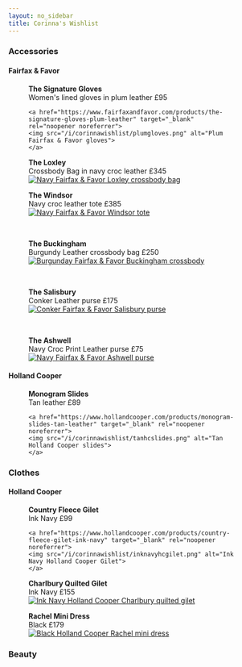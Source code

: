```yaml
---
layout: no_sidebar
title: Corinna's Wishlist
---
```


### Accessories
#### Fairfax & Favor

<div class="row">
  <div class="col-md-4">
   <figure>
    <figcaption>
    <b>The Signature Gloves</b><br>Women's lined gloves in plum leather £95
    </figcaption>

    <a href="https://www.fairfaxandfavor.com/products/the-signature-gloves-plum-leather" target="_blank" rel="noopener noreferrer">
    <img src="/i/corinnawishlist/plumgloves.png" alt="Plum Fairfax & Favor gloves">
    </a>
   </figure>
  </div>

 <div class="col-md-4">
  <figure>
   <figcaption><b>The Loxley</b><br>Crossbody Bag in navy croc leather £345
   </figcaption>

   <a href="https://www.fairfaxandfavor.com/products/the-mini-loxley-crossbody-high-shine-navy-croc-print-leather" target="_blank" rel="noopener noreferrer">
   <img src="/i/corinnawishlist/navyloxley.png" alt="Navy Fairfax & Favor Loxley crossbody bag">
   </a>
  </figure>
 </div>
 
 <div class="col-md-4">
  <figure>
   <figcaption><b>The Windsor</b><br>Navy croc leather tote £385
   </figcaption>
   <a href="https://www.fairfaxandfavor.com/products/the-windsor-tote-navy-croc-tote-bag" target="_blank" rel="noopener noreferrer">
    <img src="/i/corinnawishlist/navywindsor.png" alt="Navy Fairfax & Favor Windsor tote">
   </a>
  </figure>
</div>

<div class="col-md-4">
 <br>
  <figure>
   <figcaption><b>The Buckingham</b><br>Burgundy Leather crossbody bag £250
   </figcaption>
   <a href="https://www.fairfaxandfavor.com/products/the-buckingham-cross-body-bag-burgundy-leather" target="_blank" rel="noopener noreferrer">
    <img src="/i/corinnawishlist/burgundybuckingham.png" alt="Burgunday Fairfax & Favor Buckingham crossbody">
   </a>
  </figure>
 </div>

<div class="col-md-4">
 <br>
  <figure>
   <figcaption><b>The Salisbury</b><br>Conker Leather purse £175
   </figcaption>
   <a href="https://www.fairfaxandfavor.com/products/the-salisbury-purse-conker-brown" target="_blank" rel="noopener noreferrer">
    <img src="/i/corinnawishlist/conkersalisbury.png" alt="Conker Fairfax & Favor Salisbury purse">
   </a>
  </figure>
 </div>

<div class="col-md-4">
 <br>
  <figure>
   <figcaption><b>The Ashwell</b><br>Navy Croc Print Leather purse £75
   </figcaption>
   <a href="https://www.fairfaxandfavor.com/products/the-ashwell-purse-high-shine-navy-croc-print-leather" target="_blank" rel="noopener noreferrer">
    <img src="/i/corinnawishlist/navyashwell.png" alt="Navy Fairfax & Favor Ashwell purse">
   </a>
  </figure>
 </div>

</div>

#### Holland Cooper

<div class="row">
  <div class="col-md-4">
   <figure>
    <figcaption>
    <b>Monogram Slides</b><br>Tan leather £89
    </figcaption>

    <a href="https://www.hollandcooper.com/products/monogram-slides-tan-leather" target="_blank" rel="noopener noreferrer">
    <img src="/i/corinnawishlist/tanhcslides.png" alt="Tan Holland Cooper slides">
    </a>
   </figure>
  </div>
</div>

### Clothes
#### Holland Cooper

<div class="row">
  <div class="col-md-4">
   <figure>
    <figcaption>
    <b>Country Fleece Gilet</b><br>Ink Navy £99
    </figcaption>

    <a href="https://www.hollandcooper.com/products/country-fleece-gilet-ink-navy" target="_blank" rel="noopener noreferrer">
    <img src="/i/corinnawishlist/inknavyhcgilet.png" alt="Ink Navy Holland Cooper Gilet">
    </a>
   </figure>
  </div>

 <div class="col-md-4">
  <figure>
   <figcaption><b>Charlbury Quilted Gilet</b><br>Ink Navy £155
   </figcaption>

   <a href="https://www.hollandcooper.com/products/charlbury-quilted-gilet-ink-navy?variant=41944330731716" target="_blank" rel="noopener noreferrer">
   <img src="/i/corinnawishlist/inknavycharlbury.png" alt="Ink Navy Holland Cooper Charlbury quilted gilet">
   </a>
  </figure>
 </div>
 
 <div class="col-md-4">
  <figure>
   <figcaption><b>Rachel Mini Dress</b><br>Black £179
   </figcaption>
   <a href="https://www.hollandcooper.com/products/rachel-mini-dress-black" target="_blank" rel="noopener noreferrer">
    <img src="/i/corinnawishlist/blackrachelmini.png" alt="Black Holland Cooper Rachel mini dress">
   </a>
  </figure>
</div>

</div>



### Beauty





